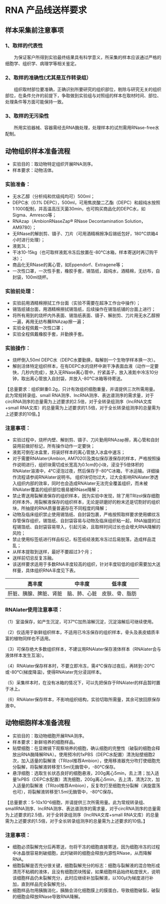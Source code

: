 # RNA 产品线送样要求
## 样本采集前注意事项
### 1、取样的代表性
&emsp;&emsp;为保证客户所得到实验最终结果具有科学意义，所采集的样本应该通过严格的细胞学、组织学、病理学等相关鉴定。
### 2、取样的准确性(尤其是互作转录组）
&emsp;&emsp;组织取材部位要准确，正确识别所要研究的组织部位，剔除与研究无关的组织部位，在条件允许的前提下，争取做到实验组与对照组的样本在取材时间、部位、处理条件等方面可能保持一致。
### 3、取样的无污染性
&emsp;&emsp;所用实验器械、容器需经去RNA酶处理，处理样本的试剂需用RNase-free水配制。
## 动物组织样本准备流程
- 实验目的：取动物特定组织开展RNA测序。
- 样本要求：动物活体。
### 实验准备：
- 无水乙醇（分析纯和优级纯均可）500ml；
- DEPC水（0.1% DEPC），500ml，可用焦炭酸二乙酯（DEPC）和超纯水按照1:1000配制，并高温高压灭菌30min，也可购买商品化的DEPC水，如Sigma、Amresco等；
- RNAzap（AmbionRNaseZap® RNase Decontamination Solution，AM9780）；
- 无RNase的解剖剪、镊子、刀片（可用酒精棉擦净后锡纸包好，180℃烘箱4小时进行处理）；
- 液氮3L；
- 干冰10-15kg（也可取样液氮冷冻后放置在-80℃冰箱，样本寄送时再订购干冰）；
- 商品化无RNase的离心管，如Eppendorf、Extragene等；
- 一次性口罩，一次性手套，橡胶手套，锡箔纸，超纯水，酒精棉，无纺布，自封袋，100ml烧杯。
### 实验前处理：
- 实验前用酒精棉擦拭工作台面（实验不需要在超净工作台中操作）；
- 锡箔纸铺台面，用酒精棉擦拭锡箔纸，后续操作在锡箔纸铺的台面上进行；
- 将所有用到的烧杯内外表面、锡箔纸表面、镊子、解剖剪、刀片用无水乙醇擦一遍，再用无纺布蘸RNAzap擦一遍；
- 实验全程佩戴一次性口罩；
- 实验全程佩戴橡胶手套，并勤换手套。
### 实验操作：
- 烧杯倒入50ml DEPC水（DEPC水要勤换，每解剖一个生物学样本换一次）。
- 解剖活体特定组织样本，在有DEPC水的烧杯中涮干净表面血液（动作一定要快，几秒内完成），放入无RNase离心管中，拧紧盖子，放入液氮中冷冻10分钟，取出离心管放入自封袋，并放入-80℃冰箱等待寄送。

【总量要求：组织鲜重0.2g，只计有效组织细胞重量，并请提供三次所需用量。此为常规转录组、small RNA测序、lncRNA测序、表达谱测序的需求量，对于circRNA测序的总量需为上述要求的2.5倍，对于全转录组测序（lncRNA文库+small RNA文库）的总量需为上述要求的1.5倍，对于全长转录组测序的总量需为上述要求的10倍。】
### 注意事项：
- 实验过程中，烧杯内壁、解剖剪、镊子、刀片勤用RNAzap擦，离心管和自封袋用前做好标记，所有操作动作一定要快；
- 液氮可倒在冰盒里，将装好样本的离心管放入冰盒中速冻；
- 对于需要RNAlater(Ambion, AM7020)及类似保存液保存的样本，严格按照操作说明进行，组织块需切成长宽高为0.1cm的小块，浸没于5倍体积的RNAlater溶液中，4°C浸泡过夜，然后保存于-80°C冰箱，干冰运输。详细操作流程请参阅RNAlater说明书。
组织块切勿过大，过大会影响RNAlater渗透入组织内部的效率，同时也会造成RNAlater无法完全覆盖组织，而未被RNAlater覆盖的组织部位极易被RNase降解；
- 禁止寄送用裂解液保存的组织样本，因为实验中发现，除了用TRIzol保存细胞的样本外，用裂解液保存的组织样本，无论是研磨好的粉末还是切割好的组织块，所抽提的RNA质量普遍存在不同程度的降解；
- 动物及临床组织禁止使用锡箔纸、自封袋包裹，严格按照取样要求使用螺纹冻存管保存组织，锡箔纸、自封袋容易与动物及临床组织粘一起，RNA抽提的过程锡箔纸、自封袋容易带入，引起污染，且取样时间过长也会增大RNA降解的风险；
- 禁止使用标签纸进行样品标记，标签纸经液氮冷冻过后易脱落，造成样品混乱；
- 从样本提取到送样，最好不要超过3个月；
- 送样前切忌反复冻融。
- 该送样要求适用于多数RNA丰度较高的组织，针对丰度较低的组织需要加大送样量，具体组织RNA丰度见下表。

| 高丰度 | 中丰度 | 低丰度 | 
|:-------------:| :-------------:| :-------------:|
| 肝脏、胰腺、脾脏、肾脏 | 脑、肺、心脏 |皮肤、骨、脂肪 | 

### RNAlater使用注意事项：
（1）室温保存，如产生沉淀，可37℃加热溶解沉淀，沉淀溶解后可继续使用。

（2）仅适用于新鲜组织样本，不适用已冷冻保存的组织样本，骨头及表皮蜡质丰富的植物同样也不适用。

（3）可保存绝大多数组织样本，不建议用RNAlater保存液体样本（RNAlater会与液体样本发生互溶）。

（4）RNAlater保存样本时，不要立即冷冻，需4℃保存过夜后，再转到-20℃或-80℃(梯度降温)，使得RNAlater充分浸润样本。

（5）采集样本时，在没有冰箱的情况下，可以先把保存于RNAlater的样品暂时置于冰上。

（6）RNAlater保存样本，不影响组织结构，实验切取所需量，其余可放回原保存液中。

## 动物细胞样本准备流程
- 实验目的：取动物细胞开展RNA测序。
- 样本要求：新鲜培养的细胞样品。
- 贴壁细胞：在显微镜下观察培养的细胞，确认细胞的完整性（破裂的细胞会释放出RNA酶降解RNA）。使用预冷的1xPBS（DEPC水配置）清洗贴壁细胞2次，加入适量的裂解液（TRIzol推荐Ambion），使用移液器充分吹打使细胞充分裂解，将裂解液转移至1.5ml无酶管中，-80℃保存。
- 悬浮细胞：选取生长状态良好的细胞悬液，200g离心5min，去上清；加入适量1xPBS（DEPC水配置）清洗细胞，200g离心5min，去上清，清洗2次，加入适量的裂解液（TRIzol推荐Ambion），反复吹打至细胞充分裂解（涡旋震荡也可），将裂解液转移至1.5ml无酶管中，-80℃保存。

【总量要求：5-10x10^6细胞，并请提供三次所需用量。此为常规转录组、smallRNA测序、lncRNA测序、表达谱测序的需求量，对于circRNA测序的总量需为上述要求的2.5倍，对于全转录组测序（lncRNA文库+small RNA文库）的总量需为上述要求的1.5倍，对于全长转录组测序的总量需为上述要求的10倍。】

### 注意事项：
- 细胞必须裂解充分后再寄送，勿将干冻的细胞直接寄送，因为细胞冷冻的过程中冰晶很容易刺破细胞，此时破碎的细胞会释放内源性RNase，从而降解RNA。
- 细胞裂解是否充分很关键，细胞裂解充分的标志：细胞与裂解液的混合物形成清亮不粘稠的液体，且没有细胞团块残留，如果细胞样品始终粘度很大，说明该细胞样品仍未裂解充分，此时应继续补加裂解液，以100μl为梯度进行补加，直到样品完全裂解充分。
- 细胞样品勿用胰酶消化，胰酶会消化细胞膜上的膜蛋白，导致细胞破裂，破裂的细胞会释放RNase导致RNA降解。

